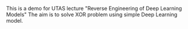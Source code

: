 This is a demo for UTAS lecture "Reverse Engineering of Deep Learning Models"
The aim is to solve XOR problem using simple Deep Learning model.
